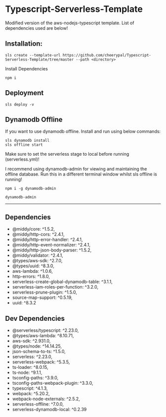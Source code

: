 # Typescript-Serverless-Template

Modified version of the aws-nodejs-typescript template.
List of dependencies used are below!

## Installation:
```
sls create --template-url https://github.com/cheerypal/Typescript-Serverless-Template/tree/master --path <directory>
```


Install Dependencies
``` 
npm i
```


## Deployment
```
sls deploy -v
```


## Dynamodb Offline

If you want to use dynamodb offline. Install and run using below commands: 

```
sls dynamodb install
sls offline start
```

Make sure to set the serverless stage to local before running (serverless.yml)!


I recommend using dynamodb-admin for viewing and maintaining the offline database. Run this in a different terminal window whilst sls offline is running!


```
npm i -g dynamodb-admin

dynamodb-admin
```

---


## Dependencies

- @middy/core: ^1.5.2,
- @middy/http-cors: ^2.4.1,
- @middy/http-error-handler: ^2.4.1,
- @middy/http-event-normalizer: ^2.4.1,
- @middy/http-json-body-parser: ^1.5.2,
- @middy/validator: ^2.4.1,
- @types/aws-sdk: ^2.7.0,
- @types/uuid: ^8.3.0,
- aws-lambda: ^1.0.6,
- http-errors: ^1.8.0,
- serverless-create-global-dynamodb-table: ^3.1.1,
- serverless-iam-roles-per-function: ^3.2.0,
- serverless-prune-plugin: ^1.5.0,
- source-map-support: ^0.5.19,
- uuid: ^8.3.2

## Dev Dependencies

- @serverless/typescript: ^2.23.0,
- @types/aws-lambda: ^8.10.71,
- aws-sdk: ^2.931.0,
- @types/node: ^14.14.25,
- json-schema-to-ts: ^1.5.0,
- serverless: ^2.23.0,
- serverless-webpack: ^5.3.5,
- ts-loader: ^8.0.15,
- ts-node: ^9.1.1,
- tsconfig-paths: ^3.9.0,
- tsconfig-paths-webpack-plugin: ^3.3.0,
- typescript: ^4.1.3,
- webpack: ^5.20.2,
- webpack-node-externals: ^2.5.2,
- serverless-offline: ^7.0.0,
- serverless-dynamodb-local: ^0.2.39
